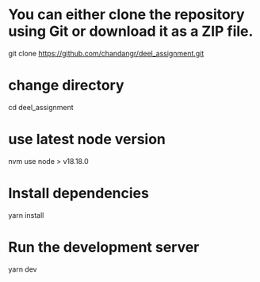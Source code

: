 
# You can either clone the repository using Git or download it as a ZIP file.
git clone https://github.com/chandangr/deel_assignment.git

# change directory
cd deel_assignment

# use latest node version
nvm use node > v18.18.0

# Install dependencies
yarn install

# Run the development server
yarn dev